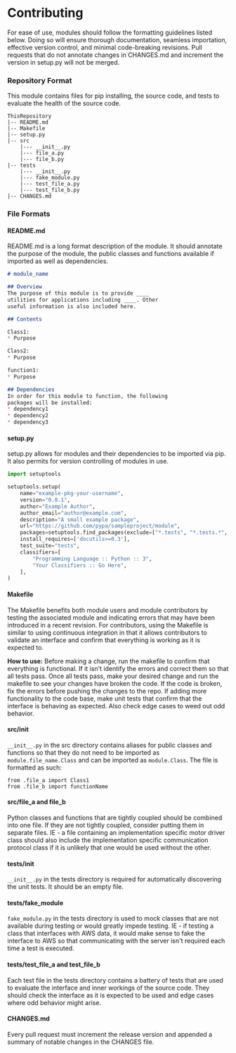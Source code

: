 # Contributing

For ease of use, modules should follow the formatting guidelines listed below. Doing so will ensure thorough documentation, seamless importation, effective version control, and minimal code-breaking revisions. Pull requests that do not annotate changes in CHANGES.md and increment the version in setup.py will not be merged.


### Repository Format
This module contains files for pip installing, the source code, and tests to evaluate the health of the source code.
```
ThisRepository
|-- README.md
|-- Makefile
|-- setup.py
|-- src
    |--- __init__.py
    |--- file_a.py
    |--- file_b.py
|-- tests
    |--- __init__.py
    |--- fake_module.py
    |--- test_file_a.py
    |--- test_file_b.py
|-- CHANGES.md
```
### File Formats

#### README.md
README.md is a long format description of the module. It should annotate the purpose of the module, the public classes and functions available if imported as well as dependencies.

```markdown
# module_name

## Overview
The purpose of this module is to provide ____
utilities for applications including ____. Other
useful information is also included here.

## Contents

Class1:
* Purpose

Class2:
* Purpose

function1:
* Purpose

## Dependencies
In order for this module to function, the following
packages will be installed:
* dependency1
* dependency2
* dependency3
```

#### setup.py
setup.py allows for modules and their dependencies to be imported via pip. It also permits for version controlling of modules in use.
```python
import setuptools

setuptools.setup(
    name="example-pkg-your-username",
    version="0.0.1",
    author="Example Author",
    author_email="author@example.com",
    description="A small example package",
    url="https://github.com/pypa/sampleproject/module",
    packages=setuptools.find_packages(exclude=["*.tests", "*.tests.*", "tests.*", "tests"]),
    install_requires=['docutils>=0.3'],
    test_suite="tests",
    classifiers=[
        "Programming Language :: Python :: 3",
        "Your Classifiers :: Go Here",
    ],
)
```
#### Makefile
The Makefile benefits both module users and module contributors by testing the associated module and indicating errors that may have been introduced in a recent revision. For contributors, using the Makefile is similar to using continuous integration in that it allows contributors to validate an interface and confirm that everything is working as it is expected to.

__How to use:__
Before making a change, run the makefile to confirm that everything is functional. If it isn't identify the errors and correct them so that all tests pass. Once all tests pass, make your desired change and run the makefile to see your changes have broken the code. If the code is broken, fix the errors before pushing the changes to the repo. If adding more functionality to the code base, make unit tests that confirm that the interface is behaving as expected. Also check edge cases to weed out odd behavior.

#### src/init
`__init__.py` in the src directory contains aliases for public classes and functions so that they do not need to be imported as `module.file_name.Class` and can be imported as `module.Class`. The file is formatted as such:
```
from .file_a import Class1
from .file_b import functionName

```
#### src/file_a and file_b
Python classes and functions that are tightly coupled should be combined into one file. If they are not tightly coupled, consider putting them in separate files. IE - a file containing an implementation specific motor driver class should also include the implementation specific communication protocol class if it is unlikely that one would be used without the other.

#### tests/init

`__init__.py` in the tests directory is required for automatically discovering the unit tests. It should be an empty file.

#### tests/fake_module
`fake_module.py` in the tests directory is used to mock classes that are not available during testing or would greatly impede testing. IE - if testing a class that interfaces with AWS data, it would make sense to fake the interface to AWS so that communicating with the server isn't required each time a test is executed.

#### tests/test_file_a and test_file_b
Each test file in the tests directory contains a battery of tests that are used to evaluate the interface and inner workings of the source code. They should check the interface as it is expected to be used and edge cases where odd behavior might arise.

#### CHANGES.md
Every pull request must increment the release version and appended a summary of notable changes in the CHANGES file.
